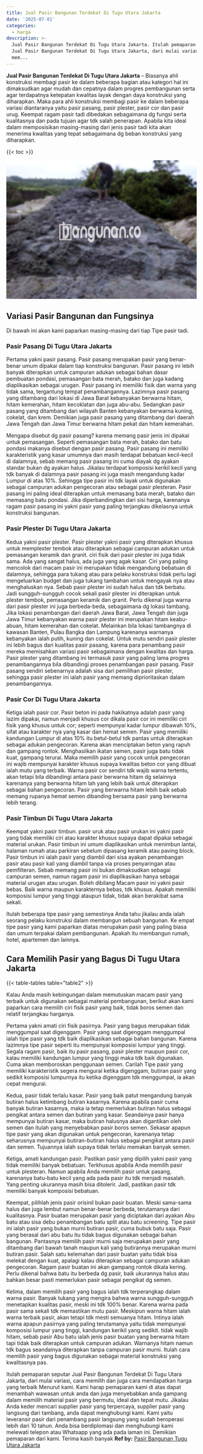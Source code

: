 ```yaml
---
title: Jual Pasir Bangunan Terdekat Di Tugu Utara Jakarta
date: '2025-07-01'
categories:
  - harga
description: >-
  Jual Pasir Bangunan Terdekat Di Tugu Utara Jakarta. Itulah pemaparan seputar
  Jual Pasir Bangunan Terdekat Di Tugu Utara Jakarta, dari mulai variasi, cara
  mem...
---
```


**Jual Pasir Bangunan Terdekat Di Tugu Utara Jakarta** – Biasanya ahli konstruksi membagi pasir ke dalam beberapa bagian atau kategori hal ini dimaksudkan agar mudah dan cepatnya dalam progres pembangunan serta agar terdapatnya ketepatan kwalitas layak dengan daya konstruksi yang diharapkan. Maka para ahli konstruksi membagi pasir ke dalam beberapa variasi diantaranya yaitu pasir pasang, pasir plester, pasir cor dan pasir urug. Keempat ragam pasir tadi dibedakan sebagaimana dg fungsi serta kualitasnya dan pada tujuan agar tdk salah penerapan. Apabila kita ideal dalam memposisikan masing-masing dari jenis pasir tadi kita akan menerima kwalitas yang tepat sebagaimana dg beban konstruksi yang diharapkan.

{{< toc >}}

![Jual Pasir Bangunan Terdekat Di Tugu Utara Jakarta](/images/jual-pasir-bangunan-18.png)

## Variasi Pasir Bangunan dan Fungsinya

Di bawah ini akan kami paparkan masing-masing dari tiap Tipe pasir tadi.

### Pasir Pasang Di Tugu Utara Jakarta

Pertama yakni pasir pasang. Pasir pasang merupakan pasir yang benar-benar umum dipakai dalam tiap konstruksi bangunan. Pasir pasang ini lebih banyak diterapkan untuk campuran adukan sebagai bahan dasar pembuatan pondasi, pemasangan bata merah, batako dan juga kadang diaplikasikan sebagai urugan. Pasir pasang ini memiliki fisik dan warna yang tidak sama, tergantung tempat penambangannya. Lazimnya pasir pasang yang ditambang dari lokasi di Jawa Barat kebanyakan berwarna hitam, hitam kemerahan, hitam kecoklatan dan juga abu-abu. Sedangkan pasir pasang yang ditambang dari wilayah Banten kebanyakan berwarna kuning, cokelat, dan krem. Demikian juga pasir pasang yang ditambang dari daerah Jawa Tengah dan Jawa Timur berwarna hitam pekat dan hitam kemerahan.

Mengapa disebut dg pasir pasang? karena memang pasir jenis ini dipakai untuk pemasangan. Seperti pemasangan bata merah, batako dan batu pondasi makanya disebut dengan pasir pasang. Pasir pasang ini memiliki karakteristik yang kasar umumnya dan masih terdapat bebatuan kecil-kecil di dalamnya, sebab memang pasir pasang ini cuma diayak dg ayakan standar bukan dg ayakan halus. Jikalau terdapat komposisi kerikil kecil yang tdk banyak di dalamnya pasir pasang ini juga masih mengandung kadar Lumpur di atas 10%. Sehingga tipe pasir ini tdk layak untuk digunakan sebagai campuran adukan pengecoran atau sebagai pasir plesteran. Pasir pasang ini paling ideal diterapkan untuk memasang bata merah, batako dan memasang batu pondasi. Jika diperbandingkan dari sisi harga, karenanya ragam pasir pasang ini yakni pasir yang paling terjangkau dikelasnya untuk konstruksi bangunan.

### Pasir Plester Di Tugu Utara Jakarta

Kedua yakni pasir plester. Pasir plester yakni pasir yang diterapkan khusus untuk memplester tembok atau diterapkan sebagai campuran adukan untuk pemasangan keramik dan granit. ciri fisik dari pasir plester ini juga tidak sama. Ada yang sangat halus, ada juga yang agak kasar. Ciri yang paling mencolok dari macam pasir ini merupakan tidak mengandung bebatuan di dalamnya, sehingga para tukang atau para pelaku konstruksi tidak perlu lagi mengeluarkan budget dan juga tukang tambahan untuk mengayak nya atau menghaluskan nya. Sebab pasir plester ini sudah halus dan tdk berbatu. Jadi sungguh-sungguh cocok sekali pasir plester ini diterapkan untuk plester tembok, pemasangan keramik dan granit. Perlu dikenal juga warna dari pasir plester ini juga berbeda-beda, sebagaimana dg lokasi tambang. Jika lokasi penambangan dari daerah Jawa Barat, Jawa Tengah dan juga Jawa Timur kebanyakan warna pasir plester ini merupakan hitam keabu-abuan, hitam kemerahan dan cokelat. Melainkan bila lokasi tambangnya di kawasan Banten, Pulau Bangka dan Lampung karenanya warnanya kebanyakan ialah putih, kuning dan cokelat. Untuk mutu sendiri pasir plester ini lebih bagus dari kualitas pasir pasang, karena para penambang pasir mereka memisahkan variasi pasir sebagaimana dengan kwalitas dan harga. Pasir plester yang ditambang ini termasuk pasir yang paling lama progres penambangannya bila dibandingi proses penambangan pasir pasang. Pasir pasang sendiri sebenarnya adalah sisa dari pemilihan pasir plester, sehingga pasir plester ini ialah pasir yang memang diprioritaskan dalam penambangannya.

### Pasir Cor Di Tugu Utara Jakarta

Ketiga ialah pasir cor. Pasir beton ini pada hakikatnya adalah pasir yang lazim dipakai, namun menjadi khusus cor dikala pasir cor ini memiliki ciri fisik yang khusus untuk cor; seperti mempunyai kadar lumpur dibawah 10%, sifat atau karakter nya yang kasar dan hemat semen. Pasir yang memiliki kandungan Lumpur di atas 10% itu betul-betul tdk pantas untuk diterapkan sebagai adukan pengecoran. Karena akan menciptakan beton yang rapuh dan gampang rontok. Menghasilkan ikatan semen, pasir juga batu tidak kuat, gampang terurai. Maka memilih pasir yang cocok untuk pengecoran ini wajib mempunyai karakter khusus supaya kwalitas beton cor yang dibuat ialah mutu yang terbaik. Warna pasir cor sendiri tdk wajib warna tertentu, akan tetapi bila dibandingi antara pasir berwarna hitam dg selainnya karenanya yang berwarna hitam lah yang lebih baik untuk diterapkan sebagai bahan pengecoran. Pasir yang berwarna hitam lebih baik sebab memang rupanya hemat semen dibanding bersama pasir yang berwarna lebih terang.

### Pasir Timbun Di Tugu Utara Jakarta

Keempat yakni pasir timbun. pasir uruk atau pasir urukan ini yakni pasir yang tidak memiliki ciri atau karakter khusus supaya dapat dipakai sebagai material urukan. Pasir timbun ini umum diaplikasikan untuk menimbun lantai, halaman rumah atau parkiran sebelum dipasang keramik atau paving block. Pasir timbun ini ialah pasir yang diambil dari sisa ayakan penambangan pasir atau pasir kali yang diambil tanpa via proses penyaringan atau pemfilteran. Sebab memang pasir ini bukan dimaksudkan sebagai campuran semen, namun ragam pasir ini diaplikasikan hanya sebagai material urugan atau urugan. Boleh dibilang Macam pasir ini yakni pasir bebas. Baik warna maupun karakternya bebas, tdk khusus. Apakah memiliki komposisi lumpur yang tinggi ataupun tidak, tidak akan berakibat sama sekali.

Itulah beberapa tipe pasir yang semestinya Anda tahu jikalau anda ialah seorang pelaku konstruksi dalam membangun sebuah bangunan. Ke empat tipe pasir yang kami paparkan diatas merupakan pasir yang paling biasa dan umum terpakai dalam pembangunan. Apakah itu membangun rumah, hotel, apartemen dan lainnya.

## Cara Memilih Pasir yang Bagus Di Tugu Utara Jakarta

{{< table-tables table="table2" >}}

Kalau Anda masih kebingungan dalam memutuskan macam pasir yang terbaik untuk digunakan sebagai material pembangunan, berikut akan kami paparkan cara memilih ciri fisik pasir yang baik, tidak boros semen dan relatif terjangkau harganya.

Pertama yakni amati ciri fisik pasirnya. Pasir yang bagus merupakan tidak menggumpal saat digenggam. Pasir yang saat digenggam menggumpal ialah tipe pasir yang tdk baik diaplikasikan sebagai bahan bangunan. Karena lazimnya tipe pasir seperti itu mempunyai komposisi lumpur yang tinggi. Segala ragam pasir, baik itu pasir pasang, pasir plester maupun pasir cor, kalau memiliki kandungan lumpur yang tinggi maka tdk baik digunakan. Cuma akan memboroskan penggunaan semen. Carilah Tipe pasir yang memiliki karakteristik segera mengurai ketika digenggam, butiran pasir yang sedikit komposisi lumpurnya itu ketika digenggam tdk menggumpal, ia akan cepat mengurai.

Kedua, pasir tidak terlalu kasar. Pasir yang baik patut mengandung banyak butiran halus ketimbang butiran kasarnya. Karena apabila pasir cuma banyak butiran kasarnya, maka ia tetap memerlukan butiran halus sebagai pengikat antara semen dan butiran yang kasar. Seandainya pasir hanya mempunyai butiran kasar, maka butiran halusnya akan digantikan oleh semen dan itulah yang menyebabkan pasir boros semen. Sekasar apapun tipe pasir yang akan digunakan untuk pengecoran, karenanya tetap seharusnya mempunyai butiran-butiran halus sebagai pengikat antara pasir dan semen. Tujuannya ialah supaya tidak terlalu memakan banyak semen.

Ketiga, amati kandungan pasir. Pastikan pasir yang dipilih yakni pasir yang tidak memiliki banyak bebatuan. Terkhusus apabila Anda memilih pasir untuk plesteran. Namun apabila Anda memilih pasir untuk pasang, karenanya batu-batu kecil yang ada pada pasir itu tdk menjadi masalah. Yang penting ukurannya masih bisa ditolerir. Jadi, pastikan pasir tdk memiliki banyak komposisi bebatuan.

Keempat, pilihlah jenis pasir orisinil bukan pasir buatan. Meski sama-sama halus dan juga lembut namun benar-benar berbeda, terutamanya dari kualitasnya. Pasir buatan merupakan pasir yang diciptakan dari ayakan Abu batu atau sisa debu penambangan batu split atau batu screening. Tipe pasir ini ialah pasir yang bukan murni butiran pasir, cuma bubuk batu saja. Pasir yang berasal dari abu batu itu tidak bagus digunakan sebagai bahan bangunan. Pantasnya memilih pasir murni saja merupakan pasir yang ditambang dari bawah tanah maupun kali yang butirannya merupakan murni butiran pasir. Salah satu kelemahan dari pasir buatan yaitu tidak bisa melekat dengan kuat, apalagi kalau diterapkan sebagai campuran adukan pengecoran. Ragam pasir buatan ini akan gampang rontok dikala kering. Perlu dikenal bahwa batu itu berbeda dg pasir, baik ukurannya halus atau bahkan besar pasti memerlukan pasir sebagai pengikat dg semen.

Kelima, dalam memilih pasir yang bagus ialah tdk terperangkap dalam warna pasir. Banyak tukang yang mengira bahwa warna sungguh-sungguh menetapkan kualitas pasir, meski ini tdk 100% benar. Karena warna pada pasir sama sekali tdk memastikan mutu pasir. Meskipun warna hitam ialah warna terbaik pasir, akan tetapi tdk mesti semuanya hitam. Intinya ialah warna apapun pasirnya yang paling terutamanya yaitu tidak mempunyai komposisi lumpur yang tinggi, kandungan kerikil yang sedikit. tidak wajib hitam, sebab pasir Abu batu ialah jenis pasir buatan yang berwarna hitam tapi tidak baik diterapkan untuk campuran adukan. Warnanya hitam namun tdk bagus seandainya diterapkan tanpa campuran pasir murni. Itulah cara memilih pasir yang bagus digunakan sebagai material konstruksi yang kwalitasnya pas.

Itulah pemaparan seputar Jual Pasir Bangunan Terdekat Di Tugu Utara Jakarta, dari mulai variasi, cara memilih dan juga cara mendapatkan harga yang terbaik Menurut kami. Kami harap pemaparan kami di atas dapat menambah wawasan untuk anda dan juga menyebabkan anda gampang dalam memilih material pasir yang bermutu, ideal dan tepat mutu. Jikalau Anda keder mencari supplier pasir yang terpercaya, supplier pasir yang langsung dari tambang, anda dapat menghubungi kami. Kami yaitu leveransir pasir dari penambang pasir langsung yang sudah beroperasi lebih dari 10 tahun. Anda bisa berdiplomasi dan menghubungi kami melewati telepon atau Whatsapp yang ada pada laman ini. Demikian pemaparan dari kami. Terima kasih banyak
**Ref by:** [Pasir Bangunan Tugu Utara Jakarta](https://id.wikipedia.org/wiki/Pasir)
